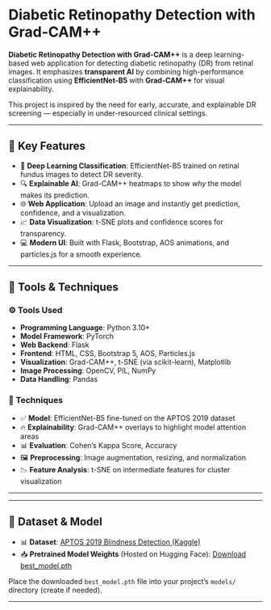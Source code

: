 # Diabetic Retinopathy Detection with Grad-CAM++



**Diabetic Retinopathy Detection with Grad-CAM++** is a deep learning-based web application for detecting diabetic retinopathy (DR) from retinal images. It emphasizes **transparent AI** by combining high-performance classification using **EfficientNet-B5** with **Grad-CAM++** for visual explainability.

This project is inspired by the need for early, accurate, and explainable DR screening — especially in under-resourced clinical settings.

---

## 🌟 Key Features

- 🔬 **Deep Learning Classification**: EfficientNet-B5 trained on retinal fundus images to detect DR severity.
- 🔍 **Explainable AI**: Grad-CAM++ heatmaps to show *why* the model makes its prediction.
- 🌐 **Web Application**: Upload an image and instantly get prediction, confidence, and a visualization.
- 📈 **Data Visualization**: t-SNE plots and confidence scores for transparency.
- 💻 **Modern UI**: Built with Flask, Bootstrap, AOS animations, and particles.js for a smooth experience.

---

## 🧪 Tools & Techniques

### ⚙️ Tools Used

- **Programming Language**: Python 3.10+
- **Model Framework**: PyTorch
- **Web Backend**: Flask
- **Frontend**: HTML, CSS, Bootstrap 5, AOS, Particles.js
- **Visualization**: Grad-CAM++, t-SNE (via scikit-learn), Matplotlib
- **Image Processing**: OpenCV, PIL, NumPy
- **Data Handling**: Pandas

### 🧠 Techniques

- ✅ **Model**: EfficientNet-B5 fine-tuned on the APTOS 2019 dataset
- 🔥 **Explainability**: Grad-CAM++ overlays to highlight model attention areas
- 📊 **Evaluation**: Cohen’s Kappa Score, Accuracy
- 🖼️ **Preprocessing**: Image augmentation, resizing, and normalization
- 📉 **Feature Analysis**: t-SNE on intermediate features for cluster visualization

---

---

## 📁 Dataset & Model

- 📊 **Dataset**: [APTOS 2019 Blindness Detection (Kaggle)](https://www.kaggle.com/datasets/mariaherrerot/aptos2019)
- 📥 **Pretrained Model Weights** (Hosted on Hugging Face):
  [Download best_model.pth](https://huggingface.co/thor15/Diabetic-Retinopathy-Detection-with-Gradcampp/blob/main/best_model.pth)

Place the downloaded `best_model.pth` file into your project’s `models/` directory (create if needed).

---


